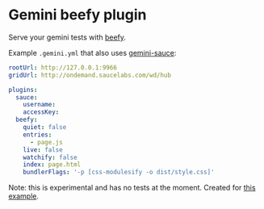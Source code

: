 # Gemini beefy plugin

Serve your gemini tests with [beefy](https://github.com/chrisdickinson/beefy).

Example `.gemini.yml` that also uses [gemini-sauce](https://github.com/Saulis/gemini-sauce):

```yml
rootUrl: http://127.0.0.1:9966
gridUrl: http://ondemand.saucelabs.com/wd/hub

plugins:
  sauce:
    username:
    accessKey:
  beefy:
    quiet: false
    entries:
      - page.js
    live: false
    watchify: false
    index: page.html
    bundlerFlags: '-p [css-modulesify -o dist/style.css]'
```

Note: this is experimental and has no tests at the moment.
Created for [this example](https://github.com/w0rm/react-image-regression-test-example).
